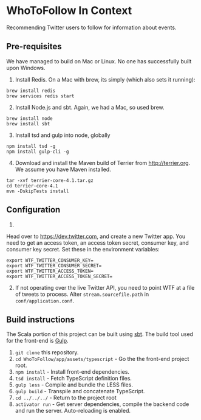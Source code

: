 # WhoToFollow In Context
Recommending Twitter users to follow for information about events.

## Pre-requisites

We have managed to build on Mac or Linux. No one has successfully built upon Windows.  

1. Install Redis. On a Mac with brew, its simply (which also sets it running):
```
brew install redis
brew services redis start
```

2. Install Node.js and sbt. Again, we had a Mac, so used brew.

```
brew install node
brew install sbt
```

3. Install tsd and gulp into node, globally

```
npm install tsd -g
npm install gulp-cli -g
```

4. Download and install the Maven build of Terrier from http://terrier.org. We assume you have Maven installed.

```
tar -xvf terrier-core-4.1.tar.gz
cd terrier-core-4.1
mvn -DskipTests install
```

## Configuration

1.
Head over to https://dev.twitter.com, and create a new Twitter app. You need to get an access token, an access token secret, consumer key, and consumer key secret. Set these in the environment variables:

```
export WTF_TWITTER_CONSUMER_KEY=
export WTF_TWITTER_CONSUMER_SECRET=
export WTF_TWITTER_ACCESS_TOKEN=
export WTF_TWITTER_ACCESS_TOKEN_SECRET=
```

2. If not operating over the live Twitter API, you need to point WTF at a file of tweets to process. Alter `stream.sourcefile.path` in `conf/application.conf`.

## Build instructions

The Scala portion of this project can be built using [sbt](http://www.scala-sbt.org).
The build tool used for the front-end is [Gulp](http://gulpjs.com).

 1. `git clone` this repository.
 2. `cd WhoToFollow/app/assets/typescript` - Go the the front-end project root.
 3. `npm install` - Install front-end dependencies.
 4. `tsd install` - Fetch TypeScript definition files.
 5. `gulp less` - Compile and bundle the LESS files.
 6. `gulp build` - Transpile and concatenate TypeScript.
 7. `cd ../../../` - Return to the project root
 8. `activator run` - Get server dependencies, compile the backend code and run the server. Auto-reloading is enabled.
